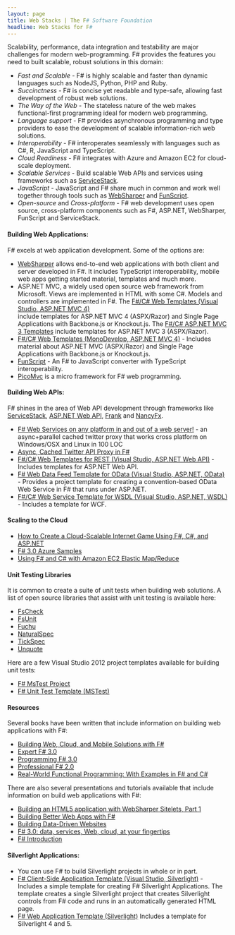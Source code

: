 ```yaml
---
layout: page
title: Web Stacks | The F# Software Foundation
headline: Web Stacks for F#
---
```


Scalability, performance, data integration and testability are major
challenges for modern web-programming. F# provides the features you need to built scalable, robust 
solutions in this domain:

 * *Fast and Scalable* - F# is highly scalable and faster than dynamic languages such as NodeJS, Python, PHP and Ruby. 
 * *Succinctness* - F# is concise yet readable and type-safe, allowing fast development of robust web solutions.  
 * *The Way of the Web* - The stateless nature of the web makes functional-first programming ideal for modern web programming.
 * *Language support* - F# provides asynchronous programming and type providers to ease the development of scalable information-rich web solutions. 
 * *Interoperability* - F# interoperates seamlessly with languages such as C#, R, JavaScript and TypeScript.
 * *Cloud Readiness* - F# integrates with Azure and Amazon EC2 for cloud-scale deployment. 
 * *Scalable Services* - Build scalable Web APIs and services using frameworks such as [ServiceStack](http://www.servicestack.net/).
 * *JavaScript* - JavaScript and F# share much in common and work well 
   together through tools such as [WebSharper](http://websharper.com) and [FunScript](https://github.com/ZachBray/FunScript).
 * *Open-source* and *Cross-platform* - F# web development uses open source, cross-platform components 
   such as F#, ASP.NET, WebSharper, FunScript and ServiceStack. 

#### Building Web Applications:

F# excels at web application development. Some of the options are:

 * [WebSharper](http://www.websharper.com/home) 
   allows end-to-end web applications with both client and server developed in F#. It includes
   TypeScript interoperability, mobile web apps getting started material, templates and much more.
 * ASP.NET MVC, a widely used open source web framework from Microsoft. Views are implemented in HTML with some C#. 
   Models and controllers are implemented in F#.
   The [F#/C# Web Templates (Visual Studio, ASP.NET MVC 4)](http://visualstudiogallery.msdn.microsoft.com/3d2bf938-fc9e-403c-90b3-8de27dc23095)  
   include templates for ASP.NET MVC 4 (ASPX/Razor) and Single Page Applications with Backbone.js or Knockout.js.
   The [F#/C# ASP.NET MVC 3 Templates](http://visualstudiogallery.msdn.microsoft.com/f57aa816-e96b-4133-ab5d-9b9b99914ead) 
   include templates for ASP.NET MVC 3 (ASPX/Razor).
 * [F#/C# Web Templates (MonoDevelop, ASP.NET MVC 4)](http://bloggemdano.blogspot.de/2012/12/using-new-aspnet-mvc-4-template-in.html) - 
   Includes material about ASP.NET MVC (ASPX/Razor) and Single Page Applications with Backbone.js or Knockout.js.
 * [FunScript](https://github.com/ZachBray/FunScript/) - An F# to JavaScript converter with TypeScript interoperability.
 * [PicoMvc](https://github.com/robertpi/PicoMvc) is a micro framework for F# web programming.
 
#### Building Web APIs:

F# shines in the area of Web API development through frameworks like  [ServiceStack](http://www.servicestack.net/), [ASP.NET Web API](http://www.asp.net/web-api), [Frank](https://github.com/frank-fs/frank) and
[NancyFx](http://nancyfx.org/).

 * [F# Web Services on any platform in and out of a web server!](http://www.servicestack.net/mythz_blog/?p=785) - an async+parallel cached twitter proxy that works cross platform on Windows/OSX and Linux in 100 LOC
 * [Async, Cached Twitter API Proxy in F#](http://www.servicestack.net/mythz_blog/?p=811)
 * [F#/C# Web Templates for REST (Visual Studio, ASP.NET Web API)](http://visualstudiogallery.msdn.microsoft.com/3d2bf938-fc9e-403c-90b3-8de27dc23095) - 
   Includes templates for ASP.NET Web API. 
 * [F# Web Data Feed Template for OData (Visual Studio, ASP.NET, OData)](http://visualstudiogallery.msdn.microsoft.com/62042780-c1bb-456a-a552-c7d88d5d7aef) -
   Provides a project template for creating a convention-based OData Web Service in F# that runs under ASP.NET.   
 * [F#/C# Web Service Template for WSDL (Visual Studio, ASP.NET, WSDL)](http://visualstudiogallery.msdn.microsoft.com/279345a4-f189-4d1f-98fe-6b1af322d164) - Includes a template for WCF.
    
#### Scaling to the Cloud

 * [How to Create a Cloud-Scalable Internet Game Using F#, C#, and ASP.NET](http://blogs.msdn.com/b/fsharpteam/archive/2013/02/05/learn-how-to-create-an-internet-game-using-f-c-and-asp-net.aspx)
 * [F# 3.0 Azure Samples](http://fsharp3sample.codeplex.com/wikipage?Title=AzureSamples)
 * [Using F# and C# with Amazon EC2 Elastic Map/Reduce](http://atbrox.com/2011/02/07/an-example-of-using-f-and-c-netmono-with-amazons-elastic-mapreduce-hadoop/)

#### Unit Testing Libraries

It is common to create a suite of unit tests when building web solutions. A list of open source 
libraries that assist with unit testing is available here:

 * [FsCheck](http://fscheck.codeplex.com/)
 * [FsUnit](https://github.com/dmohl/FsUnit)
 * [Fuchu](https://github.com/mausch/Fuchu)
 * [NaturalSpec](https://github.com/forki/NaturalSpec)
 * [TickSpec](http://trelford.com/blog/post/TickSpec.aspx)
 * [Unquote](http://code.google.com/p/unquote/)

Here are a few Visual Studio 2012 project templates available for building unit tests:

 * [F# MsTest Project](http://visualstudiogallery.msdn.microsoft.com/51ebe64a-899b-4959-8c24-b0148ed6b264)
 * [F# Unit Test Template (MSTest)](http://visualstudiogallery.msdn.microsoft.com/432eb82c-345e-4502-be56-015fe051a210)

#### Resources

Several books have been written that include information on building web applications with F#:

 * [Building Web, Cloud, and Mobile Solutions with F#](http://www.amazon.com/Building-Web-Cloud-Mobile-Solutions/dp/1449333761) 
 * [Expert F# 3.0](http://www.amazon.com/Expert-F-3-0-Apress/dp/1430246502/ref=sr_1_2?s=books&ie=UTF8&qid=1353176560&sr=1-2&keywords=F%23)
 * [Programming F# 3.0](http://www.amazon.com/Programming-F-3-0-Chris-Smith/dp/1449320295/ref=sr_1_1?s=books&ie=UTF8&qid=1353176560&sr=1-1&keywords=F%23)
 * [Professional F# 2.0](http://www.amazon.com/Professional-F-2-0-Ted-Neward/dp/047052801X/ref=sr_1_9?s=books&ie=UTF8&qid=1353176560&sr=1-9&keywords=F%23)
 * [Real-World Functional Programming: With Examples in F# and C#](http://www.amazon.com/Real-World-Functional-Programming-Tomas-Petricek/dp/1933988924/ref=sr_1_5?s=books&ie=UTF8&qid=1353176560&sr=1-5&keywords=F%23) 
 
There are also several presentations and tutorials available that include information on 
build web applications with F#:

 * [Building an HTML5 application with WebSharper Sitelets, Part 1](http://www.developerfusion.com/article/124078/building-an-html5-application-with-websharper-sitelets-part-1/)
 * [Building Better Web Apps with F#](http://bloggemdano.blogspot.com/2012/11/recording-for-building-better-web-apps.html)
 * [Building Data-Driven Websites](http://msdn.microsoft.com/en-us/library/hh273072.aspx)
 * [F# 3.0: data, services, Web, cloud, at your fingertips](http://channel9.msdn.com/Events/Build/BUILD2011/SAC-904T)
 * [F# Introduction](http://skillsmatter.com/podcast/scala/phil-trelford-f-introduction)

#### Silverlight Applications: 
 * You can use F# to build Silverlight projects in whole or in part. 
 * [F# Client-Side Application Template (Visual Studio, Silverlight)](http://visualstudiogallery.msdn.microsoft.com/621d86fb-944f-48db-a69c-e73c5521de9d) -
   Includes a simple template for creating F# Silverlight Applications. The template creates a single 
   Silverlight project that creates Silverlight controls from F# code and runs in an automatically generated HTML page.
 * [F# Web Application Template (Silverlight)](http://visualstudiogallery.msdn.microsoft.com/f0e9a557-3fd6-41d9-8518-c1735b382c73)
   Includes a template for Silverlight 4 and 5.
           
           
